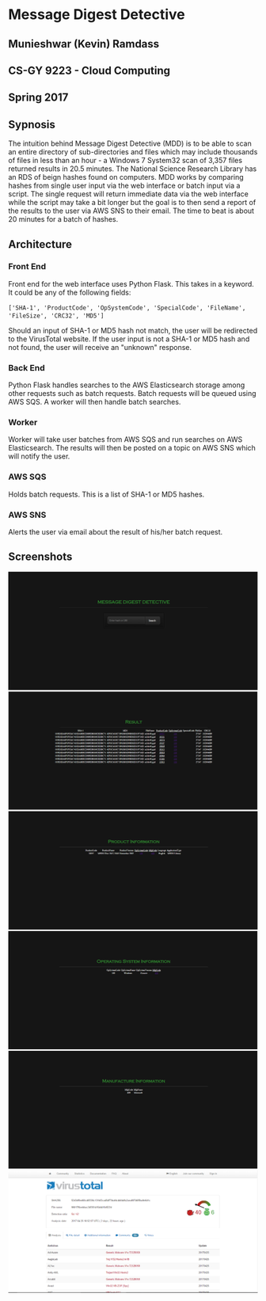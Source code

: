 # Message Digest Detective
## Munieshwar (Kevin) Ramdass
## CS-GY 9223 - Cloud Computing
## Spring 2017

## Sypnosis
The intuition behind Message Digest Detective (MDD) is to be able to scan an entire directory of sub-directories and files which may include thousands of files in less than an hour - a Windows 7 System32 scan of 3,357 files returned results in 20.5 minutes. The National Science Research Library has an RDS of beign hashes found on computers. MDD works by comparing hashes from single user input via the web interface or batch input via a script. The single request will return immediate data via the web interface while the script may take a bit longer but the goal is to then send a report of the results to the user via AWS SNS to their email. The time to beat is about 20 minutes for a batch of hashes.  

## Architecture
### Front End
Front end for the web interface uses Python Flask. This takes in a keyword. It could be any of the following fields:
```
['SHA-1', 'ProductCode', 'OpSystemCode', 'SpecialCode', 'FileName', 'FileSize', 'CRC32', 'MD5']
```
Should an input of SHA-1 or MD5 hash not match, the user will be redirected to the VirusTotal website. If the user input is not a SHA-1 or MD5 hash and not found, the user will receive an "unknown" response.

### Back End
Python Flask handles searches to the AWS Elasticsearch storage among other requests such as batch requests. Batch requests will be queued using AWS SQS. A worker will then handle batch searches.

### Worker
Worker will take user batches from AWS SQS and run searches on AWS Elasticsearch. The results will then be posted on a topic on AWS SNS which will notify the user.

### AWS SQS
Holds batch requests. This is a list of SHA-1 or MD5 hashes.

### AWS SNS
Alerts the user via email about the result of his/her batch request.

## Screenshots
![alt tag](https://github.com/mramdass/Message_Digest_Detective_API/blob/master/Screenshots/Page_Index.PNG)
![alt tag](https://github.com/mramdass/Message_Digest_Detective_API/blob/master/Screenshots/Page_Result.PNG)
![alt tag](https://github.com/mramdass/Message_Digest_Detective_API/blob/master/Screenshots/Page_Prod.PNG)
![alt tag](https://github.com/mramdass/Message_Digest_Detective_API/blob/master/Screenshots/Page_OS.PNG)
![alt tag](https://github.com/mramdass/Message_Digest_Detective_API/blob/master/Screenshots/Page_Mfg.PNG)
![alt tag](https://github.com/mramdass/Message_Digest_Detective_API/blob/master/Screenshots/Page_Redirect_VirusTotal.PNG)
